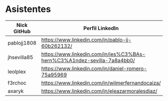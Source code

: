 # Asistentes

| Nick GitHub     | Perfil LinkedIn                                                        |
|-----------------|------------------------------------------------------------------------|
| pablojj1808     | https://www.linkedin.com/in/pablo-jj-60b262132/                        |
| jhsevilla85     | https://www.linkedin.com/in/jes%C3%BAs-hern%C3%A1ndez-sevilla-7a8a4bb0/|
| leolplex        |  https://www.linkedin.com/in/daniel-romero-75a95969                    |
| f3rchoc         | https://www.linkedin.com/in/wilmerfernandocaiza/                       |
| axaryk          | https://www.linkedin.com/in/eleazarmoralesdiaz/                        |
